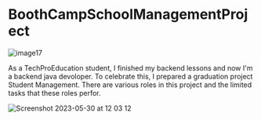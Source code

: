 # BoothCampSchoolManagementProject

![image17](https://github.com/akkaya64/BoothCampSchoolManagementProject/assets/97364039/4b0205e1-aff5-47cf-b975-f0962198ddff)


As a TechProEducation student, I finished my backend lessons and now I'm a backend java devoloper. To celebrate this, I prepared a graduation project Student Management. There are various roles in this project and the limited tasks that these roles perfor.

![Screenshot 2023-05-30 at 12 03 12](https://github.com/akkaya64/BoothCampSchoolManagementProject/assets/97364039/36cb3e6a-2912-4920-89d4-be864dfdc75e)
